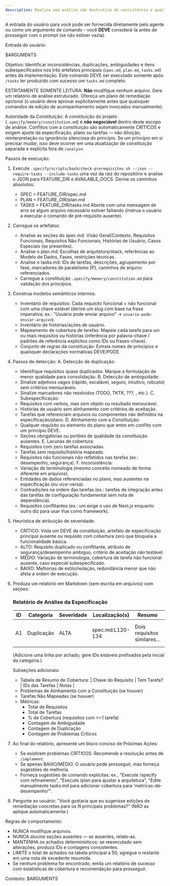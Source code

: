```yaml
---
description: Realiza uma análise não destrutiva de consistência e qualidade entre artefatos (spec.md, plan.md, e tasks.md) após a geração de tarefas.
---
```


A entrada do usuário para você pode ser fornecida diretamente pelo agente ou como um argumento de comando - você **DEVE** considerá-la antes de prosseguir com o prompt (se não estiver vazia).

Entrada do usuário:

$ARGUMENTS

Objetivo: Identificar inconsistências, duplicações, ambiguidades e itens subespecificados nos três artefatos principais (`spec.md`, `plan.md`, `tasks.md`) antes da implementação. Este comando DEVE ser executado somente após `/tasks` ter produzido com sucesso um `tasks.md` completo.

ESTRITAMENTE SOMENTE LEITURA: **Não** modifique nenhum arquivo. Gere um relatório de análise estruturado. Ofereça um plano de remediação opcional (o usuário deve aprovar explicitamente antes que quaisquer comandos de edição de acompanhamento sejam invocados manualmente).

Autoridade da Constituição: A constituição do projeto (`.specify/memory/constitution.md`) é **não negociável** dentro deste escopo de análise. Conflitos com a constituição são automaticamente CRÍTICOS e exigem ajuste da especificação, plano ou tarefas — não diluição, reinterpretação ou ignorância silenciosa do princípio. Se um princípio em si precisar mudar, isso deve ocorrer em uma atualização de constituição separada e explícita fora de `/analyze`.

Passos de execução:

1. Execute `.specify/scripts/bash/check-prerequisites.sh --json --require-tasks --include-tasks` uma vez da raiz do repositório e analise o JSON para FEATURE_DIR e AVAILABLE_DOCS. Derive os caminhos absolutos:
    - SPEC = FEATURE_DIR/spec.md
    - PLAN = FEATURE_DIR/plan.md
    - TASKS = FEATURE_DIR/tasks.md
      Aborte com uma mensagem de erro se algum arquivo necessário estiver faltando (instrua o usuário a executar o comando de pré-requisito ausente).

2. Carregue os artefatos:
    - Analise as seções do spec.md: Visão Geral/Contexto, Requisitos Funcionais, Requisitos Não Funcionais, Histórias de Usuário, Casos Especiais (se presentes).
    - Analise o plan.md: Escolhas de arquitetura/stack, referências ao Modelo de Dados, Fases, restrições técnicas.
    - Analise o tasks.md: IDs de tarefas, descrições, agrupamento por fase, marcadores de paralelismo [P], caminhos de arquivo referenciados.
    - Carregue a constituição `.specify/memory/constitution.md` para validação dos princípios.

3. Construa modelos semânticos internos:
    - Inventário de requisitos: Cada requisito funcional + não funcional com uma chave estável (derive um slug com base na frase imperativa; ex.: "Usuário pode enviar arquivo" -> `usuario-pode-enviar-arquivo`).
    - Inventário de histórias/ações de usuário.
    - Mapeamento de cobertura de tarefas: Mapeie cada tarefa para um ou mais requisitos ou histórias (inferência por palavra-chave / padrões de referência explícitos como IDs ou frases-chave).
    - Conjunto de regras da constituição: Extraia nomes de princípios e quaisquer declarações normativas DEVE/PODE.

4. Passos de detecção:
   A. Detecção de duplicação:
    - Identifique requisitos quase duplicados. Marque a formulação de menor qualidade para consolidação.
      B. Detecção de ambiguidade:
    - Sinalize adjetivos vagos (rápido, escalável, seguro, intuitivo, robusto) sem critérios mensuráveis.
    - Sinalize marcadores não resolvidos (TODO, TKTK, ???, <placeholder>, etc.).
      C. Subespecificação:
    - Requisitos com verbos, mas sem objeto ou resultado mensurável.
    - Histórias de usuário sem alinhamento com critérios de aceitação.
    - Tarefas que referenciam arquivos ou componentes não definidos na especificação/plano.
      D. Alinhamento com a Constituição:
    - Qualquer requisito ou elemento do plano que entre em conflito com um princípio DEVE.
    - Seções obrigatórias ou portões de qualidade da constituição ausentes.
      E. Lacunas de cobertura:
    - Requisitos com zero tarefas associadas.
    - Tarefas sem requisito/história mapeado.
    - Requisitos não funcionais não refletidos nas tarefas (ex.: desempenho, segurança).
      F. Inconsistência:
    - Variação de terminologia (mesmo conceito nomeado de forma diferente em arquivos).
    - Entidades de dados referenciadas no plano, mas ausentes na especificação (ou vice-versa).
    - Contradições na ordem das tarefas (ex.: tarefas de integração antes das tarefas de configuração fundamental sem nota de dependência).
    - Requisitos conflitantes (ex.: um exige o uso de Next.js enquanto outro diz para usar Vue como framework).

5. Heurística de atribuição de severidade:
    - CRÍTICO: Viola um DEVE da constituição, artefato de especificação principal ausente ou requisito com cobertura zero que bloqueia a funcionalidade básica.
    - ALTO: Requisito duplicado ou conflitante, atributo de segurança/desempenho ambíguo, critério de aceitação não testável.
    - MÉDIO: Variação de terminologia, cobertura de tarefa não funcional ausente, caso especial subespecificado.
    - BAIXO: Melhorias de estilo/redação, redundância menor que não afeta a ordem de execução.

6. Produza um relatório em Markdown (sem escrita em arquivos) com seções:

    ### Relatório de Análise da Especificação

    | ID  | Categoria  | Severidade | Localização(s)   | Resumo                       | Recomendação                              |
    | --- | ---------- | ---------- | ---------------- | ---------------------------- | ----------------------------------------- |
    | A1  | Duplicação | ALTA       | spec.md:L120-134 | Dois requisitos similares... | Mesclar redação; manter versão mais clara |

    (Adicione uma linha por achado; gere IDs estáveis prefixados pela inicial da categoria.)

    Subseções adicionais:
    - Tabela de Resumo de Cobertura:
      | Chave do Requisito | Tem Tarefa? | IDs das Tarefas | Notas |
    - Problemas de Alinhamento com a Constituição (se houver)
    - Tarefas Não Mapeadas (se houver)
    - Métricas:
        - Total de Requisitos
        - Total de Tarefas
        - % de Cobertura (requisitos com >=1 tarefa)
        - Contagem de Ambiguidade
        - Contagem de Duplicação
        - Contagem de Problemas Críticos

7. Ao final do relatório, apresente um bloco conciso de Próximas Ações:
    - Se existirem problemas CRÍTICOS: Recomende a resolução antes de `/implement`.
    - Se apenas BAIXO/MÉDIO: O usuário pode prosseguir, mas forneça sugestões de melhoria.
    - Forneça sugestões de comando explícitas: ex., "Execute /specify com refinamento", "Execute /plan para ajustar a arquitetura", "Edite manualmente tasks.md para adicionar cobertura para 'metricas-de-desempenho'".

8. Pergunte ao usuário: "Você gostaria que eu sugerisse edições de remediação concretas para os N principais problemas?" (NÃO as aplique automaticamente.)

Regras de comportamento:

- NUNCA modifique arquivos.
- NUNCA alucine seções ausentes — se ausentes, relate-as.
- MANTENHA os achados determinísticos: se reexecutado sem alterações, produza IDs e contagens consistentes.
- LIMITE o total de achados na tabela principal a 50; agregue o restante em uma nota de excedente resumida.
- Se nenhum problema for encontrado, emita um relatório de sucesso com estatísticas de cobertura e recomendação para prosseguir.

Contexto: $ARGUMENTS
